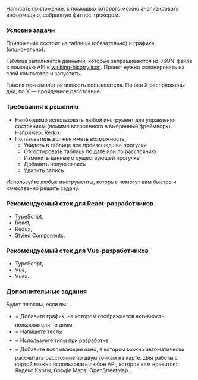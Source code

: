 Написать приложение, с помощью которого можно анализировать информацию, собранную фитнес-трекером.

### Условие задачи

Приложение состоит из таблицы (обязательно) и графика (опционально).

Таблица заполняется данными, которые запрашиваются из JSON-файла с помощью API в [walking-hisotry.json](./walking-history.json). Проект нужно склонировать на свой компьютер и запустить.

График показывает активность пользователя. По оси X расположены дни, по Y — пройденное расстояние.


### Требования к решению

- Необходимо использовать любой инструмент для управления состоянием (помимо встроенного в выбранный фреймворк). Например, Redux.
- Пользователь должен иметь возможность:
  - Увидеть в таблице все произошедшие прогулки
  - Отсортировать таблицу по дате или по расстоянию
  - Изменить данные о существующей прогулке
  - Добавить новую запись
  - Удалить запись

Используйте любые инструменты, которые помогут вам быстро и качественно решить задачу.

### Рекомендуемый стек для React-разработчиков
 - TypeScript, 
 - React, 
 - Redux, 
 - Styled Components.
 
### Рекомендуемый стек для Vue-разработчиков
 - TypeScript, 
 - Vue, 
 - Vuex. 

### Дополнительные задания

Будет плюсом, если вы:

- ⭐ Добавите график, на котором отображается активность пользователя по дням
- ⭐ Напишете тесты
- ⭐ Используете типы при разработке
- ⭐ Добавите всплывающее окно, в котором можно автоматически рассчитать расстояние по двум точкам на карте. Для работы с картой можно использовать любое API, которое вам нравится: Яндекс.Карты, Google Maps, OpenStreetMap...
